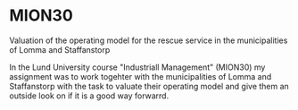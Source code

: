 # MION30
Valuation of the operating model for the rescue service in the municipalities of Lomma and Staffanstorp


In the Lund University course "Industriall Management" (MION30) my assignment was to work togehter with the municipalities of Lomma and Staffanstorp with the task to valuate their operating model and give them an outside look on if it is a good way forwarrd.



